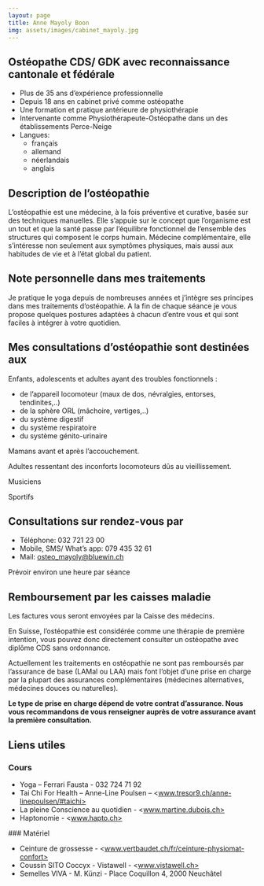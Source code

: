 ```yaml
---
layout: page
title: Anne Mayoly Boon
img: assets/images/cabinet_mayoly.jpg
---
```


## Ostéopathe CDS/ GDK avec reconnaissance cantonale et fédérale

* Plus de 35 ans d’expérience professionnelle
* Depuis 18 ans en cabinet privé comme ostéopathe
* Une formation et pratique antérieure de physiothérapie
* Intervenante comme Physiothérapeute-Ostéopathe dans un des établissements Perce-Neige
* Langues:
  * français
  * allemand
  * néerlandais
  * anglais

## Description de l’ostéopathie

L’ostéopathie est une médecine, à la fois préventive et curative, basée sur des techniques manuelles. Elle s’appuie sur le concept que l’organisme est un tout et que la santé passe par l’équilibre fonctionnel de l’ensemble des structures qui composent le corps humain.
Médecine complémentaire, elle s’intéresse non seulement aux symptômes physiques, mais aussi aux habitudes de vie et à l’état global du patient.

## Note personnelle dans mes traitements
Je pratique le yoga depuis de nombreuses années et j’intègre ses principes dans mes traitements d’ostéopathie.
A la fin de chaque séance je vous propose quelques postures  adaptées à chacun d’entre vous et qui sont faciles à intégrer à votre quotidien.

## Mes consultations d’ostéopathie sont destinées aux
Enfants, adolescents et adultes ayant des troubles fonctionnels :

- de l’appareil locomoteur (maux de dos, névralgies, entorses, tendinites,..)
- de la sphère ORL (mâchoire, vertiges,..)
- du système digestif
- du système respiratoire
- du système génito-urinaire
  
Mamans avant et après l’accouchement.

Adultes ressentant des inconforts locomoteurs dûs au vieillissement.

Musiciens

Sportifs

## Consultations sur rendez-vous par

* Téléphone: 032 721 23 00
* Mobile, SMS/ What’s app: 079 435 32 61
* Mail: osteo_mayoly@bluewin.ch

Prévoir environ une heure par séance

## Remboursement par les caisses maladie

Les factures vous seront envoyées par la Caisse des médecins.

En Suisse, l’ostéopathie est considérée comme une thérapie de première intention, vous pouvez donc directement consulter un ostéopathe avec diplôme CDS sans ordonnance.

Actuellement les traitements en ostéopathie ne sont pas remboursés par l’assurance de base (LAMal ou LAA) mais font l’objet d’une prise en charge par la plupart des assurances complémentaires (médecines alternatives, médecines douces ou naturelles).

__Le type de prise en charge dépend de votre contrat d’assurance. Nous vous recommandons de vous renseigner auprès de votre assurance avant la première consultation.__

## Liens utiles

### Cours

* Yoga – Ferrari Fausta - 032 724 71 92
* Tai Chi For Health – Anne-Line Poulsen – <www.tresor9.ch/anne-linepoulsen/#taichi>
* La pleine Conscience au quotidien - <www.martine.dubois.ch>
* Haptonomie - <www.hapto.ch>

### Matériel

* Ceinture de grossesse - <www.vertbaudet.ch/fr/ceinture-physiomat-confort>
* Coussin SITO Coccyx - Vistawell - <www.vistawell.ch>
* Semelles VIVA - M. Künzi - Place Coquillon 4, 2000 Neuchâtel

